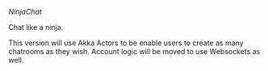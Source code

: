 *NinjaChat*

Chat like a ninja.

This version will use Akka Actors to be enable users to create as many chatrooms as they wish. Account logic will be moved to use Websockets as well.